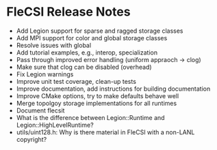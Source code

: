 # FleCSI Release Notes

* Add Legion support for sparse and ragged storage classes
* Add MPI support for color and global storage classes
* Resolve issues with global
* Add tutorial examples, e.g., interop, specialization 
* Pass through improved error handling (uniform appraoch -> clog)
* Make sure that clog can be disabled (overhead) 
* Fix Legion warnings
* Improve unit test coverage, clean-up tests
* Improve documentation, add instructions for building documentation
* Improve CMake options, try to make defaults behave well
* Merge topolgoy storage implementations for all runtimes
* Document flecsit
* What is the difference between Legion::Runtime and Legion::HighLevelRuntime?
* utils/uint128.h: Why is there material in FleCSI with a non-LANL copyright?
